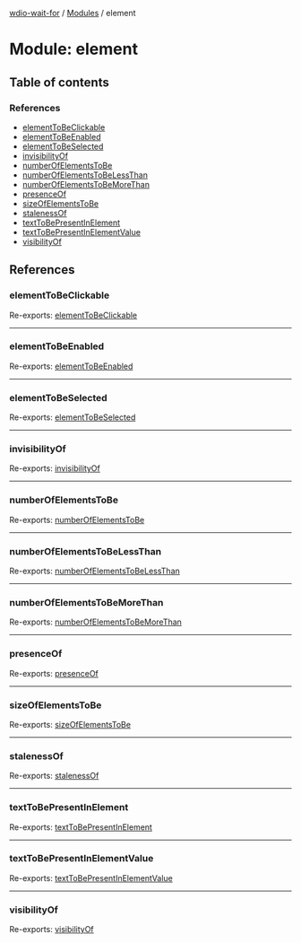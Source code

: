 [wdio-wait-for](../README.md) / [Modules](../modules.md) / element

# Module: element

## Table of contents

### References

- [elementToBeClickable](element.md#elementtobeclickable)
- [elementToBeEnabled](element.md#elementtobeenabled)
- [elementToBeSelected](element.md#elementtobeselected)
- [invisibilityOf](element.md#invisibilityof)
- [numberOfElementsToBe](element.md#numberofelementstobe)
- [numberOfElementsToBeLessThan](element.md#numberofelementstobelessthan)
- [numberOfElementsToBeMoreThan](element.md#numberofelementstobemorethan)
- [presenceOf](element.md#presenceof)
- [sizeOfElementsToBe](element.md#sizeofelementstobe)
- [stalenessOf](element.md#stalenessof)
- [textToBePresentInElement](element.md#texttobepresentinelement)
- [textToBePresentInElementValue](element.md#texttobepresentinelementvalue)
- [visibilityOf](element.md#visibilityof)

## References

### elementToBeClickable

Re-exports: [elementToBeClickable](element_elementtobeclickable.md#elementtobeclickable)

___

### elementToBeEnabled

Re-exports: [elementToBeEnabled](element_elementtobeenabled.md#elementtobeenabled)

___

### elementToBeSelected

Re-exports: [elementToBeSelected](element_elementtobeselected.md#elementtobeselected)

___

### invisibilityOf

Re-exports: [invisibilityOf](element_invisibilityof.md#invisibilityof)

___

### numberOfElementsToBe

Re-exports: [numberOfElementsToBe](element_numberofelementstobe.md#numberofelementstobe)

___

### numberOfElementsToBeLessThan

Re-exports: [numberOfElementsToBeLessThan](element_numberofelementstobelessthan.md#numberofelementstobelessthan)

___

### numberOfElementsToBeMoreThan

Re-exports: [numberOfElementsToBeMoreThan](element_numberofelementstobemorethan_.md#numberofelementstobemorethan)

___

### presenceOf

Re-exports: [presenceOf](element_presenceof.md#presenceof)

___

### sizeOfElementsToBe

Re-exports: [sizeOfElementsToBe](element_sizeofelementtobe.md#sizeofelementstobe)

___

### stalenessOf

Re-exports: [stalenessOf](element_stalenessof.md#stalenessof)

___

### textToBePresentInElement

Re-exports: [textToBePresentInElement](element_texttobepresentinelement.md#texttobepresentinelement)

___

### textToBePresentInElementValue

Re-exports: [textToBePresentInElementValue](element_texttobepresentinelementvalue.md#texttobepresentinelementvalue)

___

### visibilityOf

Re-exports: [visibilityOf](element_visibilityof.md#visibilityof)
